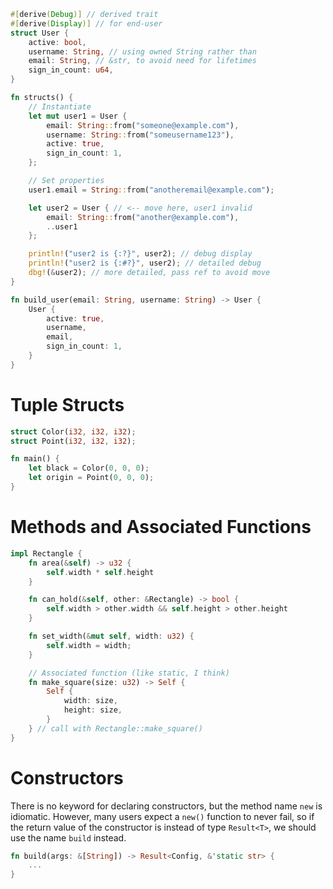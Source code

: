 ```rs
#[derive(Debug)] // derived trait
#[derive(Display)] // for end-user
struct User {
    active: bool,
    username: String, // using owned String rather than
    email: String, // &str, to avoid need for lifetimes
    sign_in_count: u64,
}

fn structs() {
    // Instantiate
    let mut user1 = User {
        email: String::from("someone@example.com"),
        username: String::from("someusername123"),
        active: true,
        sign_in_count: 1,
    };

    // Set properties
    user1.email = String::from("anotheremail@example.com");

    let user2 = User { // <-- move here, user1 invalid
        email: String::from("another@example.com"),
        ..user1
    };

    println!("user2 is {:?}", user2); // debug display
    println!("user2 is {:#?}", user2); // detailed debug
    dbg!(&user2); // more detailed, pass ref to avoid move
}

fn build_user(email: String, username: String) -> User {
    User {
        active: true,
        username,
        email,
        sign_in_count: 1,
    }
}
```

# Tuple Structs

```rs
struct Color(i32, i32, i32);
struct Point(i32, i32, i32);

fn main() {
    let black = Color(0, 0, 0);
    let origin = Point(0, 0, 0);
}
```

# Methods and Associated Functions

```rs
impl Rectangle {
    fn area(&self) -> u32 {
        self.width * self.height
    }

    fn can_hold(&self, other: &Rectangle) -> bool {
        self.width > other.width && self.height > other.height
    }

    fn set_width(&mut self, width: u32) {
        self.width = width;
    }

    // Associated function (like static, I think)
    fn make_square(size: u32) -> Self {
        Self {
            width: size,
            height: size,
        }
    } // call with Rectangle::make_square()
}
```

# Constructors

There is no keyword for declaring constructors, but the method name `new` is idiomatic. However, many users expect a `new()` function to never fail, so if the return value of the constructor is instead of type `Result<T>`, we should use the name `build` instead.

```rs
fn build(args: &[String]) -> Result<Config, &'static str> {
    ...
}
```
